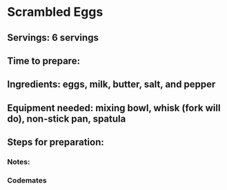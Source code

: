 # Scrambled Eggs

## Servings: 6 servings

## Time to prepare: 

## Ingredients: eggs, milk, butter, salt, and pepper


## Equipment needed: mixing bowl, whisk (fork will do), non-stick pan, spatula 


## Steps for preparation:



### Notes:



### Codemates #
